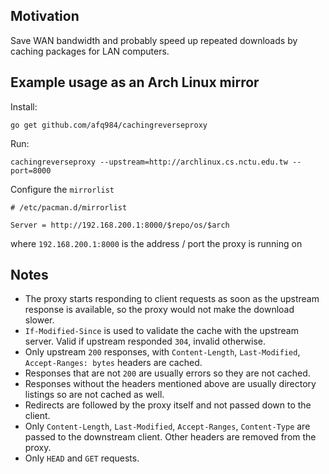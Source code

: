 ## Motivation

Save WAN bandwidth and probably speed up repeated downloads by caching packages for LAN computers.

## Example usage as an Arch Linux mirror

Install:

```
go get github.com/afq984/cachingreverseproxy
```

Run:

```
cachingreverseproxy --upstream=http://archlinux.cs.nctu.edu.tw --port=8000
```

Configure the `mirrorlist`

```
# /etc/pacman.d/mirrorlist

Server = http://192.168.200.1:8000/$repo/os/$arch
```

where `192.168.200.1:8000` is the address / port the proxy is running on

## Notes

*   The proxy starts responding to client requests as soon as the upstream response is available, so the proxy would not make the download slower.
*   `If-Modified-Since` is used to validate the cache with the upstream server. Valid if upstream responded `304`, invalid otherwise.
*   Only upstream `200` responses, with `Content-Length`, `Last-Modified`, `Accept-Ranges: bytes` headers are cached.
*   Responses that are not `200` are usually errors so they are not cached.
*   Responses without the headers mentioned above are usually directory listings so are not cached as well.
*   Redirects are followed by the proxy itself and not passed down to the client.
*   Only `Content-Length`, `Last-Modified`, `Accept-Ranges`, `Content-Type` are passed to the downstream client. Other headers are removed from the proxy.
*   Only `HEAD` and `GET` requests.
